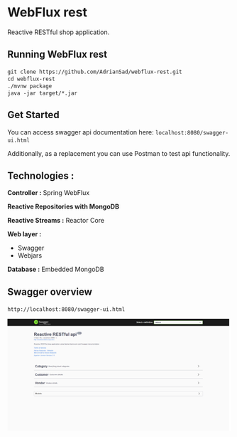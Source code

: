 # WebFlux rest

Reactive RESTful shop application.

## Running WebFlux rest
```
git clone https://github.com/AdrianSad/webflux-rest.git
cd webflux-rest
./mvnw package
java -jar target/*.jar
```
## Get Started

You can access swagger api documentation here: `localhost:8080/swagger-ui.html`

Additionally, as a replacement you can use Postman to test api functionality.

## Technologies : 

**Controller :** Spring WebFlux

**Reactive Repositories with MongoDB**

**Reactive Streams :** Reactor Core

**Web layer :**

- Swagger
- Webjars


**Database :** Embedded MongoDB

## Swagger overview

`http://localhost:8080/swagger-ui.html`

![Main Page](/img/swagger.png)


